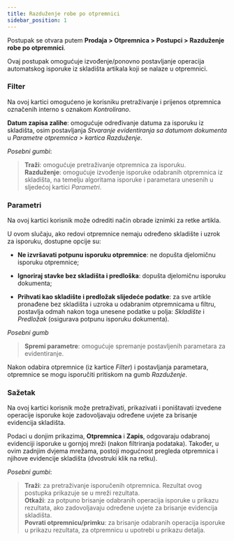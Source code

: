```yaml
---
title: Razduženje robe po otpremnici  
sidebar_position: 1
---
```


Postupak se otvara putem **Prodaja > Otpremnica > Postupci > Razduženje robe po otpremnici**. 

Ovaj postupak omogućuje izvođenje/ponovno postavljanje operacija automatskog isporuke iz skladišta artikala koji se nalaze u otpremnici.

### Filter 

Na ovoj kartici omogućeno je korisniku pretraživanje i prijenos otpremnica označenih interno s oznakom *Kontrolirano*.

**Datum zapisa zalihe**: omogućuje određivanje datuma za isporuku iz skladišta, osim postavljanja *Stvaranje evidentiranja sa datumom dokumenta* u *Parametre otpremnica > kartica Razduženje*.

*Posebni gumbi*:

> **Traži**: omogućuje pretraživanje otpremnica za isporuku.  
> **Razduženje**: omogućuje izvođenje isporuke odabranih otpremnica iz skladišta, na temelju algoritama isporuke i parametara unesenih u sljedećoj kartici *Parametri*.

### Parametri

Na ovoj kartici korisnik može odrediti način obrade iznimki za retke artikla.  

U ovom slučaju, ako redovi otpremnice nemaju određeno skladište i uzrok za isporuku, dostupne opcije su:

- **Ne izvršavati potpunu isporuku otpremnice**: ne dopušta djelomičnu isporuku otpremnice;

- **Ignoriraj stavke bez skladišta i predloška**: dopušta djelomičnu isporuku dokumenta; 

- **Prihvati kao skladište i predložak slijedeće podatke**: za sve artikle pronađene bez skladišta i uzroka u odabranim otpremnicama u filtru, postavlja odmah nakon toga unesene podatke u polja: *Skladište* i *Predložak* (osigurava potpunu isporuku dokumenta).

*Posebni gumb*

> **Spremi parametre**: omogućuje spremanje postavljenih parametara za evidentiranje.

Nakon odabira otpremnice (iz kartice *Filter*) i postavljanja parametara, otpremnice se mogu isporučiti pritiskom na gumb *Razduženje*.

### Sažetak 

Na ovoj kartici korisnik može pretraživati, prikazivati i poništavati izvedene operacije isporuke koje zadovoljavaju određene uvjete za brisanje evidencija skladišta.

Podaci u donjim prikazima, **Otpremnica** i **Zapis**, odgovaraju odabranoj evidenciji isporuke u gornjoj mreži (nakon filtriranja podataka). Također, u ovim zadnjim dvjema mrežama, postoji mogućnost pregleda otpremnica i njihove evidencije skladišta (dvostruki klik na retku).

*Posebni gumbi*:
> **Traži**: za pretraživanje isporučenih otpremnica. Rezultat ovog postupka prikazuje se u mreži rezultata.    
> **Otkaži**: za potpuno brisanje odabranih operacija isporuke u prikazu rezultata, ako zadovoljavaju određene uvjete za brisanje evidencija skladišta.  
> **Povrati otpremnicu/primku**: za brisanje odabranih operacija isporuke u prikazu rezultata, za otpremnicu u upotrebi u prikazu detalja.  
